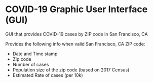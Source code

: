 # COVID-19 Graphic User Interface (GUI)
GUI that provides COVID-19 cases by ZIP code in San Francisco, CA

Provides the following info when valid San Francisco, CA ZIP code:
  - Date and Time stamp
  - Zip code
  - Number of cases
  - Population size of the zip code (based on 2017 Census)
  - Estimated Rate of cases (per 10k)
